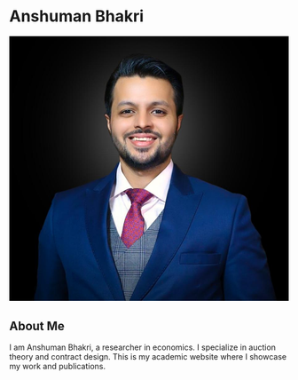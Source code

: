 # Anshuman Bhakri

![Anshuman Bhakri](AnshumanBhakriWebsitePic.jpg)

## About Me
I am Anshuman Bhakri, a researcher in economics. I specialize in auction theory and contract design. This is my academic website where I showcase my work and publications.
